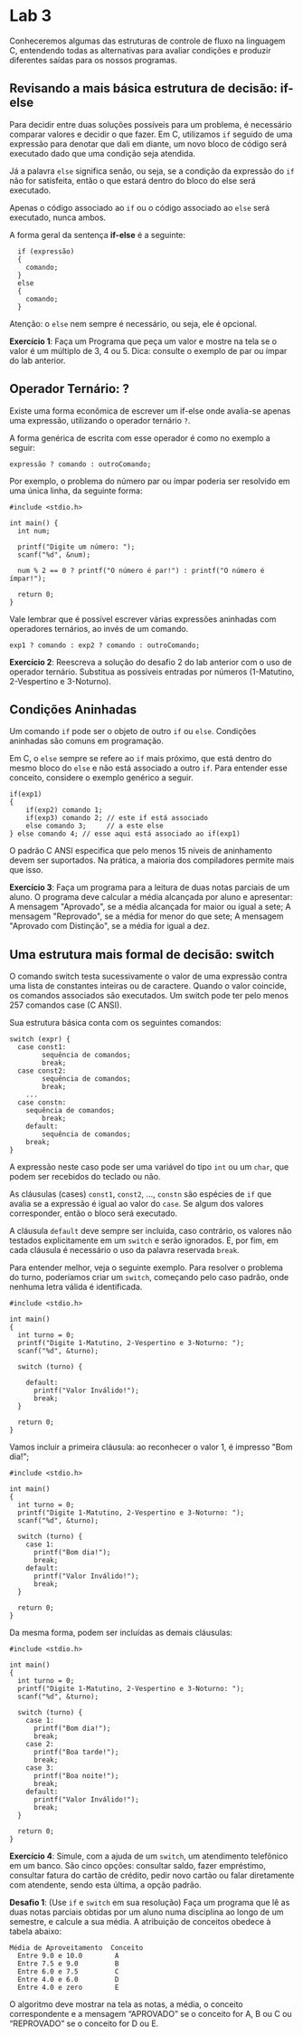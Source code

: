 # Lab 3

Conheceremos algumas das estruturas de controle de fluxo na linguagem C, entendendo todas as alternativas para avaliar condições e produzir diferentes saídas para os nossos programas.

## Revisando a mais básica estrutura de decisão: if-else

Para decidir entre duas soluções possíveis para um problema, é necessário comparar valores e decidir o que fazer. Em C, utilizamos `if` seguido de uma expressão para denotar que dali em diante, um novo bloco de código será executado dado que uma condição seja atendida. 

Já a palavra `else` significa senão, ou seja, se a condição da expressão do `if` não for satisfeita, então o que estará dentro do bloco do else será executado. 

Apenas o código associado ao `if` ou o código associado ao `else` será executado, nunca ambos.

A forma geral da sentença **if-else** é a seguinte:

```
  if (expressão) 
  {
    comando;
  } 
  else 
  {
    comando;
  }
```

Atenção: o `else` nem sempre é necessário, ou seja, ele é opcional.

**Exercício 1**: Faça um Programa que peça um valor e mostre na tela se o valor é um múltiplo de 3, 4 ou 5. Dica: consulte o exemplo de par ou ímpar do lab anterior.

## Operador Ternário: ?

Existe uma forma econômica de escrever um if-else onde avalia-se apenas uma expressão, utilizando o operador ternário `?`.

A forma genérica de escrita com esse operador é como no exemplo a seguir:

```
expressão ? comando : outroComando;
```

Por exemplo, o problema do número par ou ímpar poderia ser resolvido em uma única linha, da seguinte forma:

```
#include <stdio.h>

int main() {
  int num;

  printf("Digite um número: ");
  scanf("%d", &num);
  
  num % 2 == 0 ? printf("O número é par!") : printf("O número é ímpar!");

  return 0;
}
```

Vale lembrar que é possível escrever várias expressões aninhadas com operadores ternários, ao invés de um comando.

```
exp1 ? comando : exp2 ? comando : outroComando;
```

**Exercício 2**: Reescreva a solução do desafio 2 do lab anterior com o uso de operador ternário. Substitua as possíveis entradas por números (1-Matutino, 2-Vespertino e 3-Noturno).

## Condições Aninhadas

Um comando `if` pode ser o objeto de outro `if` ou `else`. Condições aninhadas são comuns em programação. 

Em C, o `else` sempre se refere ao `if` mais próximo, que está dentro do mesmo bloco do `else` e não está associado a outro `if`. Para entender esse conceito, considere o exemplo genérico a seguir.

```
if(exp1)
{
    if(exp2) comando 1;
    if(exp3) comando 2; // este if está associado
    else comando 3;     // a este else
} else comando 4; // esse aqui está associado ao if(exp1)
```

O padrão C ANSI especifica que pelo menos 15 níveis de aninhamento devem ser suportados. Na prática, a maioria dos compiladores permite mais que isso.

**Exercício 3**: Faça um programa para a leitura de duas notas parciais de um aluno. O programa deve calcular a média alcançada por aluno e apresentar:
A mensagem "Aprovado", se a média alcançada for maior ou igual a sete;
A mensagem "Reprovado", se a média for menor do que sete;
A mensagem "Aprovado com Distinção", se a média for igual a dez.

## Uma estrutura mais formal de decisão: switch

O comando switch testa sucessivamente o valor de uma expressão contra uma lista de constantes inteiras ou de caractere. Quando o valor coincide, os comandos associados são executados. Um switch pode ter pelo menos 257 comandos case (C ANSI).

Sua estrutura básica conta com os seguintes comandos:

```
switch (expr) {
  case const1:
		sequência de comandos;
		break;
  case const2:
		sequência de comandos;
		break;
	...
  case constn:
  	sequência de comandos;
		break;
	default:
		sequência de comandos;
    break;
}
```

A expressão neste caso pode ser uma variável do tipo `int` ou um `char`, que podem ser recebidos do teclado ou não. 

As cláusulas (cases) `const1`, `const2`, ..., `constn` são espécies de `if` que avalia se a expressão é igual ao valor do `case`. Se algum dos valores corresponder, então o bloco será executado. 

A cláusula `default` deve sempre ser incluída, caso contrário, os valores não testados explicitamente em um `switch` e serão ignorados. E, por fim, em cada cláusula é necessário o uso da palavra reservada `break`.

Para entender melhor, veja o seguinte exemplo. Para resolver o problema do turno, poderíamos criar um `switch`, começando pelo caso padrão, onde nenhuma letra válida é identificada. 

```
#include <stdio.h>

int main() 
{
  int turno = 0;
  printf("Digite 1-Matutino, 2-Vespertino e 3-Noturno: ");
  scanf("%d", &turno);

  switch (turno) {
    
    default:
      printf("Valor Inválido!");
      break;
  }

  return 0;
}
```

Vamos incluir a primeira cláusula: ao reconhecer o valor 1, é impresso "Bom dia!";

```
#include <stdio.h>

int main() 
{
  int turno = 0;
  printf("Digite 1-Matutino, 2-Vespertino e 3-Noturno: ");
  scanf("%d", &turno);

  switch (turno) {
    case 1:
      printf("Bom dia!");
      break;
    default:
      printf("Valor Inválido!");
      break;
  }

  return 0;
}
```

Da mesma forma, podem ser incluídas as demais cláusulas:

```
#include <stdio.h>

int main() 
{
  int turno = 0;
  printf("Digite 1-Matutino, 2-Vespertino e 3-Noturno: ");
  scanf("%d", &turno);

  switch (turno) {
    case 1:
      printf("Bom dia!");
      break;
    case 2:
      printf("Boa tarde!");
      break;
    case 3:
      printf("Boa noite!");
      break;
    default:
      printf("Valor Inválido!");
      break;
  }

  return 0;
}
```

**Exercício 4**: Simule, com a ajuda de um `switch`, um atendimento telefônico em um banco. São cinco opções: consultar saldo, fazer empréstimo, consultar fatura do cartão de crédito, pedir novo cartão ou falar diretamente com atendente, sendo esta última, a opção padrão.

**Desafio 1**: (Use `if` e `switch` em sua resolução) Faça um programa que lê as duas notas parciais obtidas por um aluno numa disciplina ao longo de um semestre, e calcule a sua média. A atribuição de conceitos obedece à tabela abaixo:

```
Média de Aproveitamento  Conceito
  Entre 9.0 e 10.0        A
  Entre 7.5 e 9.0         B
  Entre 6.0 e 7.5         C
  Entre 4.0 e 6.0         D
  Entre 4.0 e zero        E
```

O algoritmo deve mostrar na tela as notas, a média, o conceito correspondente e a mensagem “APROVADO” se o conceito for A, B ou C ou “REPROVADO” se o conceito for D ou E.
